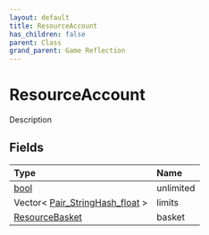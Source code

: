 ```yaml
---
layout: default
title: ResourceAccount
has_children: false
parent: Class
grand_parent: Game Reflection
---
```

# ResourceAccount
Description 

## Fields

| Type | Name |
|:-------------|:--------------|
| [bool](/docs/game-reflection/components/bool) | unlimited |
| Vector< [Pair_StringHash_float](/docs/game-reflection/classes/pair__string_hash_float) > | limits |
| [ResourceBasket](/docs/game-reflection/classes/resource_basket) | basket |

